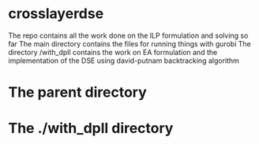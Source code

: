 # crosslayerdse

The repo contains all the work done on the ILP formulation and solving so far
The main directory contains the files for running things with gurobi
The directory /with_dpll contains the work on EA formulation and the implementation of the DSE using david-putnam backtracking algorithm

# The parent directory

# The ./with_dpll directory

